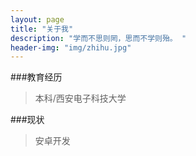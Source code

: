 ```yaml
---
layout: page
title: "关于我"
description: "学而不思则罔，思而不学则殆。 "
header-img: "img/zhihu.jpg"
---
```

###教育经历

>本科/西安电子科技大学

###现状
>安卓开发






